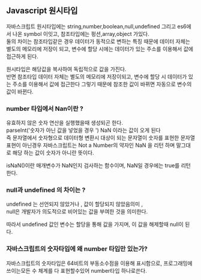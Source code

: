## Javascript 원시타입

자바스크립트 원시타입에는 string,number,boolean,null,undefined 그리고 es6에서 나온 symbol 이잇고, 참조타입에는 펑션,array,object 가있다.  
둘의 차이는 참조타입같은 경우 데이터가 동적으로 변하는 특징 때문에 데이터 자체는 별도의 메모리에 저장이 되고, 변수에 할당 시에는 데이터가 있는 주소를 이용해서 값에 접근하게 된다.

원시타입은 해당값을 복사하여 독립적으로 값을 가진다.  
반면 참조타입 데이터 자체는 별도의 메모리에 저장이되고, 변수에 할당 시 데이터가 있는 주소를 이용해서 값에 접근한다 그렇기 때문에 참조한 값이 바뀌면 자동으로 변수의 값이 바뀐다.

### number 타입에서 Nan이란 ?
유효하지 않은 숫자 연산을 실행했을때 생성되곤 한다.  
parseInt('숫자가 아닌 값을 넣었을 경우 ') NaN 이라는 값이 오게 된다  
즉 문자열에서 숫자형으로 데이터형 변환시 대상이 되는 문자열이 숫자를 표현한 문자열표현이 아닌경우 자바스크립트는 Not a Number의 약자인 NaN 을 리턴 하며 말그대로 해당 하는 값이 숫자가 아니란 뜻이다.

isNaN()이란 매개변수가 NaN인지 검사하는 함수이며, NaN일 경우에는 true를 리턴한다.

### null과 undefined 의 차이는 ?
undefined 는 선언되지 않았거나 , 값이 할당되지 않았음의미 ,  
null은 개발자가 의도적으로 비어있는 값을 부여한 것을 의미한다.

따라서 undefined 값인 변수는 할당을 통해 값을 가지며, 이 값을 해제할때 null이 된다.

### 자바스크립트의 숫자타입에 왜 number 타입만 있는가?
자바스크립트의 숫자타입은 64비트의 부동소수점을 이용해 표시함으로, 프로그래밍에 쓰이는모든 수 체계를 다 표현할수있어 number타입 하나로쓴다.